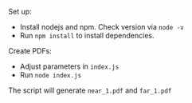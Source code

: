 Set up:
- Install nodejs and npm. Check version via `node -v`
- Run `npm install` to install dependencies.

Create PDFs:
- Adjust parameters in `index.js`
- Run `node index.js`

The script will generate `near_1.pdf` and `far_1.pdf`

